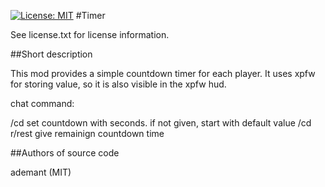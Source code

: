 [![License: MIT](https://img.shields.io/badge/License-MIT-yellow.svg)](https://opensource.org/licenses/MIT)
#Timer

See license.txt for license information.

##Short description

This mod provides a simple countdown timer for each player. It uses xpfw for storing value, so it is also visible in the xpfw hud.

chat command:

/cd <value> 	set countdown with <value> seconds. if not given, start with default value
/cd r/rest		give remainign countdown time

##Authors of source code

ademant (MIT)
